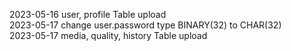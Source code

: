 2023-05-16 user, profile Table upload </br>
2023-05-17 change user.password type BINARY(32) to CHAR(32) </br>
2023-05-17 media, quality, history Table upload
